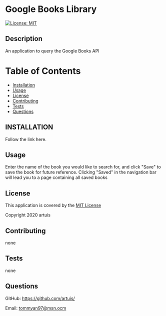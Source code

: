 # Google Books Library
[![License: MIT](https://img.shields.io/badge/License-MIT-yellow.svg)](https://opensource.org/licenses/MIT)
## Description

An application to query the Google Books API

# Table of Contents

* [Installation](#installation)
* [Usage](#usage)
* [License](#license)
* [Contributing](#contributing)
* [Tests](#tests)
* [Questions](#questions)

## INSTALLATION

Follow the link here.

## Usage

Enter the name of the book you would like to search for, and click "Save" to save the book for future reference. Clicking "Saved" in the navigation bar will lead you to a page containing all saved books

## License

This application is covered by the [MIT License](https://opensource.org/licenses/MIT)

Copyright 2020 artuis

## Contributing

none

## Tests

none

## Questions

GitHub: https://github.com/artuis/

Email: tommyan97@msn.ocm